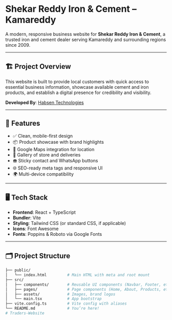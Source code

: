 # Shekar Reddy Iron & Cement – Kamareddy

A modern, responsive business website for **Shekar Reddy Iron & Cement**, a trusted iron and cement dealer serving Kamareddy and surrounding regions since 2009.

---

## 🏗️ Project Overview

This website is built to provide local customers with quick access to essential business information, showcase available cement and iron products, and establish a digital presence for credibility and visibility.

**Developed By**: [Habsen Technologies](#)

---

## 📌 Features

- ✅ Clean, mobile-first design
- 📦 Product showcase with brand highlights
- 📍 Google Maps integration for location
- 📸 Gallery of store and deliveries
- ☎️ Sticky contact and WhatsApp buttons
- 🌐 SEO-ready meta tags and responsive UI
- 🌍 Multi-device compatibility

---

## 🖥️ Tech Stack

- **Frontend**: React + TypeScript
- **Bundler**: Vite
- **Styling**: Tailwind CSS (or standard CSS, if applicable)
- **Icons**: Font Awesome
- **Fonts**: Poppins & Roboto via Google Fonts

---

## 🗂️ Project Structure

```bash
├── public/
│   └── index.html         # Main HTML with meta and root mount
├── src/
│   ├── components/        # Reusable UI components (Navbar, Footer, etc.)
│   ├── pages/             # Page components (Home, About, Products, etc.)
│   ├── assets/            # Images, brand logos
│   └── main.tsx           # App bootstrap
├── vite.config.ts         # Vite config with aliases
└── README.md              # You’re here!
#   T r a d e r s - W e b s i t e  
 